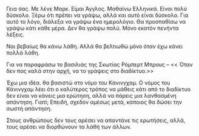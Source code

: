 Γεια σας. Με λένε Μαρκ. Είμαι Άγγλος. Μαθαίνω Ελληνικά. Είναι πολύ δύσκολο. Ξέρω ότι πρέπει να γράψω, αλλά και αυτό είναι δύσκολο. Για αυτό το λόγο, διάλεξα να γράψω ένα ημερολόγιο. Θα προσπαθίσω να γράψω κάτι κάθε μέρα. Δεν θα γράψω πολύ. Μόνο εκατόν πενήντα λέξεις.

Ναι βεβαίως θα κάνω λάθη.  Αλλά θα βελτιωθώ μόνο όταν έχω κάνει πολλά λάθη.

Για να παραφράσω το βασιλιάς της Σκωτίας Ρόμπερτ Μπρους – << Όταν δεν πας καλά στην αρχή, να το γράψεις στο διαδίκτυο.>>
     
Έχω μια ιδέα. θα βασιστώ στο νόμο του Κάνινγχαμ. Ο νόμος του Κάνινγχαμ λέει ότι ο καλύτερος τρόπος να μάθεις κάτι από το διαδίκτυο δεν είναι να κάνεις μια ερώτηση, αλλά να πάρεις μια λανθασμένη απάντηση. Γιατί; Επειδή, σχεδόν αμέσως μετά, κάποιος θα δώσει την σωστή απάντηση.

Στους ανθρώπους δεν τους αρέσει να απαντάνε τις ερωτήσεις, αλλά, τους αρέσει να διορθώνουν τα λάθή των άλλων.

